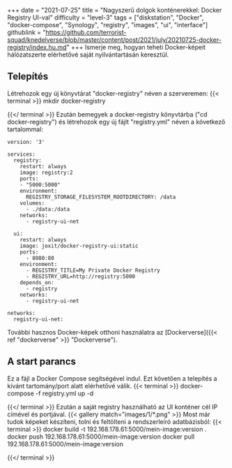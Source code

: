 +++
date = "2021-07-25"
title = "Nagyszerű dolgok konténerekkel: Docker Registry UI-val"
difficulty = "level-3"
tags = ["diskstation", "Docker", "docker-compose", "Synology", "registry", "images", "ui", "interface"]
githublink = "https://github.com/terrorist-squad/knedelverse/blob/master/content/post/2021/july/20210725-docker-registry/index.hu.md"
+++
Ismerje meg, hogyan teheti Docker-képeit hálózatszerte elérhetővé saját nyilvántartásán keresztül.
## Telepítés
Létrehozok egy új könyvtárat "docker-registry" néven a szerveremen:
{{< terminal >}}
mkdir docker-registry

{{</ terminal >}}
Ezután bemegyek a docker-registry könyvtárba ("cd docker-registry") és létrehozok egy új fájlt "registry.yml" néven a következő tartalommal:
```
version: '3'

services:
  registry:
    restart: always
    image: registry:2
    ports:
    - "5000:5000"
    environment:
      REGISTRY_STORAGE_FILESYSTEM_ROOTDIRECTORY: /data
    volumes:
      - ./data:/data
    networks:
      - registry-ui-net

  ui:
    restart: always
    image: joxit/docker-registry-ui:static
    ports:
      - 8080:80
    environment:
      - REGISTRY_TITLE=My Private Docker Registry
      - REGISTRY_URL=http://registry:5000
    depends_on:
      - registry
    networks:
      - registry-ui-net

networks:
  registry-ui-net:

```
További hasznos Docker-képek otthoni használatra az [Dockerverse]({{< ref "dockerverse" >}} "Dockerverse").
## A start parancs
Ez a fájl a Docker Compose segítségével indul. Ezt követően a telepítés a kívánt tartomány/port alatt elérhetővé válik.
{{< terminal >}}
docker-compose -f registry.yml up -d

{{</ terminal >}}
Ezután a saját registry használható az UI konténer cél IP címével és portjával.
{{< gallery match="images/1/*.png" >}}
Most már tudok képeket készíteni, tolni és feltölteni a rendszerleíró adatbázisból:
{{< terminal >}}
docker build -t 192.168.178.61:5000/mein-image:version .
docker push 192.168.178.61:5000/mein-image:version
docker pull 192.168.178.61:5000/mein-image:version

{{</ terminal >}}

